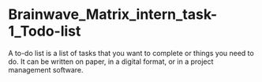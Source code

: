 # Brainwave_Matrix_intern_task-1_Todo-list
A to-do list is a list of tasks that you want to complete or things you need to do. It can be written on paper, in a digital format, or in a project management software.
